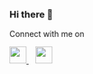 ### Hi there 👋

Connect with me on
<p>
  <a href="https://github.com/charoitel">
    <img src="https://cdn.jsdelivr.net/npm/simple-icons@4.25.0/icons/github.svg" width="30px" height="30px" />
  </a>&nbsp;&nbsp;
  <a href="https://www.linkedin.com/in/charoitel">
    <img src="https://cdn.jsdelivr.net/npm/simple-icons@4.25.0/icons/linkedin.svg" width="30px" height="30px" />
  </a>
</p>

<!--
**charoitel/charoitel** is a ✨ _special_ ✨ repository because its `README.md` (this file) appears on your GitHub profile.

Here are some ideas to get you started:

- 🔭 I’m currently working on ...
- 🌱 I’m currently learning ...
- 👯 I’m looking to collaborate on ...
- 🤔 I’m looking for help with ...
- 💬 Ask me about ...
- 📫 How to reach me: ...
- 😄 Pronouns: ...
- ⚡ Fun fact: ...
-->

